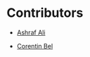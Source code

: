 # Contributors

- [Ashraf Ali](https://github.com/ash-xyz)

- [Corentin Bel](https://github.com/Cocococo11)